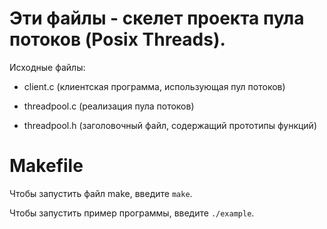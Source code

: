 # Эти файлы - скелет проекта пула потоков (Posix Threads).

Исходные файлы:

- client.c (клиентская программа, использующая пул потоков)

- threadpool.c (реализация пула потоков)

- threadpool.h (заголовочный файл, содержащий прототипы функций)

# Makefile

Чтобы запустить файл make, введите ```make```.

Чтобы запустить пример программы, введите ```./example```.
